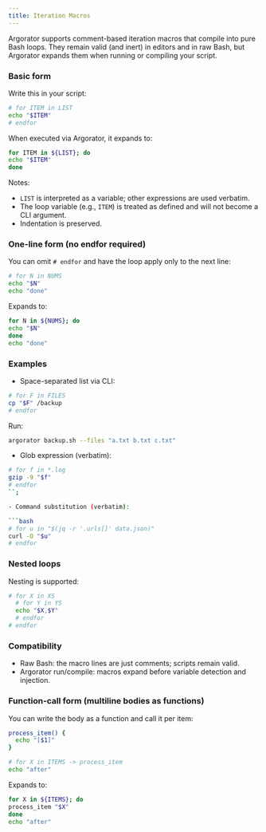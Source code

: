```yaml
---
title: Iteration Macros
---
```


Argorator supports comment-based iteration macros that compile into pure Bash loops. They remain valid (and inert) in editors and in raw Bash, but Argorator expands them when running or compiling your script.

### Basic form

Write this in your script:

```bash
# for ITEM in LIST
echo "$ITEM"
# endfor
```

When executed via Argorator, it expands to:

```bash
for ITEM in ${LIST}; do
echo "$ITEM"
done
```

Notes:
- `LIST` is interpreted as a variable; other expressions are used verbatim.
- The loop variable (e.g., `ITEM`) is treated as defined and will not become a CLI argument.
- Indentation is preserved.

### One-line form (no endfor required)

You can omit `# endfor` and have the loop apply only to the next line:

```bash
# for N in NUMS
echo "$N"
echo "done"
```

Expands to:

```bash
for N in ${NUMS}; do
echo "$N"
done
echo "done"
```

### Examples

- Space-separated list via CLI:

```bash
# for F in FILES
cp "$F" /backup
# endfor
```

Run:

```bash
argorator backup.sh --files "a.txt b.txt c.txt"
```

- Glob expression (verbatim):

```bash
# for f in *.log
gzip -9 "$f"
# endfor
``;

- Command substitution (verbatim):

```bash
# for u in "$(jq -r '.urls[]' data.json)"
curl -O "$u"
# endfor
```

### Nested loops

Nesting is supported:

```bash
# for X in XS
  # for Y in YS
  echo "$X,$Y"
  # endfor
# endfor
```

### Compatibility

- Raw Bash: the macro lines are just comments; scripts remain valid.
- Argorator run/compile: macros expand before variable detection and injection.

### Function-call form (multiline bodies as functions)

You can write the body as a function and call it per item:

```bash
process_item() {
  echo "[$1]"
}

# for X in ITEMS -> process_item
echo "after"
```

Expands to:

```bash
for X in ${ITEMS}; do
process_item "$X"
done
echo "after"
```

